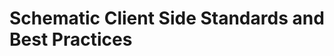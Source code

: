 Schematic Client Side Standards and Best Practices
==================================================

